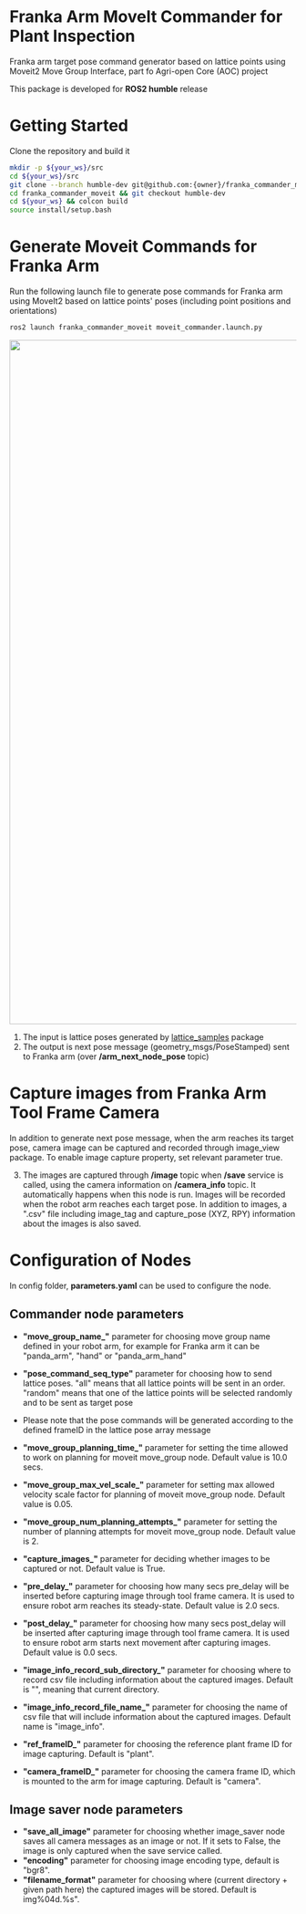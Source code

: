 # Franka Arm MoveIt Commander for Plant Inspection

Franka arm target pose command generator based on lattice points using Moveit2 Move Group Interface, part fo Agri-open Core (AOC) project

This package is developed for **ROS2 humble** release

# Getting Started 

Clone the repository and build it

```bash
mkdir -p ${your_ws}/src 
cd ${your_ws}/src
git clone --branch humble-dev git@github.com:{owner}/franka_commander_moveit.git
cd franka_commander_moveit && git checkout humble-dev
cd ${your_ws} && colcon build
source install/setup.bash
```

# Generate Moveit Commands for Franka Arm

Run the following launch file to generate pose commands for Franka arm using MoveIt2 based on lattice points' poses (including point positions and orientations)

```bash
ros2 launch franka_commander_moveit moveit_commander.launch.py
```
<img src="docs/Franka-LatticePoses-Moveit2.gif" width="1200" >

1. The input is lattice poses generated by [lattice_samples](https://github.com/yilmazabdurrah/lattice_samples) package
2. The output is next pose message (geometry_msgs/PoseStamped) sent to Franka arm (over **/arm_next_node_pose** topic)

# Capture images from Franka Arm Tool Frame Camera

In addition to generate next pose message, when the arm reaches its target pose, camera image can be captured and recorded through image_view package. To enable image capture property, set relevant parameter true.

3. The images are captured through **/image** topic when **/save** service is called, using the camera information on **/camera_info** topic. It automatically happens when this node is run. Images will be recorded when the robot arm reaches each target pose. In addition to images, a ".csv" file including image_tag and capture_pose (XYZ, RPY) information about the images is also saved.

# Configuration of Nodes

In config folder, **parameters.yaml** can be used to configure the node. 

## Commander node parameters

* **"move_group_name_"** parameter for choosing move group name defined in your robot arm, for example for Franka arm it can be "panda_arm", "hand" or "panda_arm_hand"
* **"pose_command_seq_type"** parameter for choosing how to send lattice poses. "all" means that all lattice points will be sent in an order. "random" means that one of the lattice points will be selected randomly and to be sent as target pose

* Please note that the pose commands will be generated according to the defined frameID in the lattice pose array message

* **"move_group_planning_time_"** parameter for setting the time allowed to work on planning for moveit move_group node. Default value is 10.0 secs.
* **"move_group_max_vel_scale_"** parameter for setting max allowed velocity scale factor for planning of moveit move_group node. Default value is 0.05. 
* **"move_group_num_planning_attempts_"** parameter for setting the number of planning attempts for moveit move_group node. Default value is 2.

* **"capture_images_"** parameter for deciding whether images to be captured or not. Default value is True.

* **"pre_delay_"** parameter for choosing how many secs pre_delay will be inserted before capturing image through tool frame camera. It is used to ensure robot arm reaches its steady-state. Default value is 2.0 secs.
* **"post_delay_"** parameter for choosing how many secs post_delay will be inserted after capturing image through tool frame camera. It is used to ensure robot arm starts next movement after capturing images. Default value is 0.0 secs.

* **"image_info_record_sub_directory_"** parameter for choosing where to record csv file including information about the captured images. Default is "", meaning that current directory.
    
* **"image_info_record_file_name_"** parameter for choosing the name of csv file that will include information about the captured images. Default name is "image_info".

* **"ref_frameID_"** parameter for choosing the reference plant frame ID for image capturing. Default is "plant".

* **"camera_frameID_"** parameter for choosing the camera frame ID, which is mounted to the arm for image capturing. Default is "camera".

## Image saver node parameters

* **"save_all_image"** parameter for choosing whether image_saver node saves all camera messages as an image or not. If it sets to False, the image is only captured when the save service called.
* **"encoding"** parameter for choosing image encoding type, default is "bgr8".
* **"filename_format"** parameter for choosing where (current directory + given path here) the captured images will be stored. Default is img%04d.%s".
